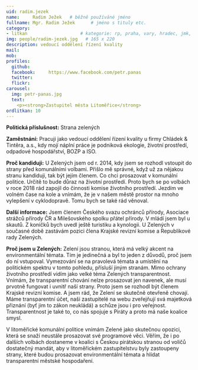 ```yaml
---
uid: radim.jezek
name:     Radim Ježek  	# běžně používáné jméno
fullname: Mgr. Radim Ježek  	# jméno s tituly etc.
category:
- litkan                 	# kategorie: rp, praha, vary, hradec, jmk, senat
img: people/radim-jezek.jpg   # 165 x 220
description: vedoucí oddělení řízení kvality
mail:
mob:
profiles:
  github:
  facebook:     https://www.facebook.com/petr.panas
  twitter: 
  flickr:
carousel:
  img: petr-panas.jpg
  text:
    <p><strong>Zastupitel města Litoměřice</strong>
ordlitkan: 10
---
```

**Politická příslušnost:** Strana zelených
 
**Zaměstnání:** Pracuji jako vedoucí oddělení řízení kvality u firmy Chládek & Tintěra, a.s., kdy mojí náplní práce je podniková ekologie, životní prostředí, odpadové hospodářství, BOZP a ISO.
 
**Proč kandiduji:** U Zelených jsem od r. 2014, kdy jsem se rozhodl vstoupit do strany před komunálními volbami. Přišlo mě správné, když už za nějakou stranu kandiduji, tak být jejím členem. Co chci prosazovat v komunální politice. Určitě to bude důraz na životní prostředí. Proto bych se po volbách v roce 2018 rád zapojil do činnosti komise životního prostředí. Jezdím ve volném čase na kole a vnímám, že je v našem městě prostor na mnoho vylepšení v cyklodopravě. Tomu bych se také rád věnoval.
 
**Další informace:** Jsem členem Českého svazu ochránců přírody, Asociace strážců přírody ČR a Milešovského spolku přátel přírody. V mládí jsem byl u skautů. Z koníčků bych uvedl ještě turistiku a kynologii. U Zelených v současné době zastávám pozici člena Krajské revizní komise a Republikové rady Zelených.
 
**Proč jsem u Zelených:** Zelení jsou stranou, která má velký akcent na environmentální témata. Tím je jedinečná a byl to jeden z důvodů, proč jsem do ní vstupoval. Vymezování se na pravolevá témata a umístění na politickém spektru v tomto pohledu, přísluší jiným stranám. Mimo ochrany životního prostředí vidím jako velké téma Zelených transparentnost. Vnímám, že transparentní chování nelze prosazovat jen navenek, ale musí prvotně fungovat i uvnitř naší strany. Proto jsem se rozhodl být členem Krajské revizní komise. A jsem rád, že Zelení se skutečně otevřeně chovají. Máme transparentní účet, naši zastupitelé na webu zveřejňují svá majetková přiznání (byť jim to zákon neukládá) a schůze jsou i pro veřejnost. Transparentnost je také to, co nás spojuje s Piráty a proto má naše koalice smysl.
 
V litoměřické komunální politice vnímám Zelené jako skutečnou opozici, která se snaží neustále prosazovat své programové věci. Věřím, že i po dalších volbách dostaneme v koalici s Českou pirátskou stranou od voličů dostatečný mandát, aby v litoměřickém zastupitelstvu byly zastoupeny strany, které budou prosazovat environmentální témata a hlídat transparentní městské hospodaření.


